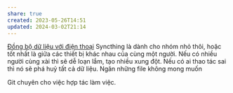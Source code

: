 ```yaml
---
share: true
created: 2023-05-26T14:51
updated: 2024-03-02T21:14
---
```

[Đồng bộ dữ liệu với điện thoại](../%C4%90%E1%BB%93ng%20b%E1%BB%99%20d%E1%BB%AF%20li%E1%BB%87u%20v%E1%BB%9Bi%20%C4%91i%E1%BB%87n%20tho%E1%BA%A1i.md)
Syncthing là dành cho nhóm nhỏ thôi, hoặc tốt nhất là giữa các thiết bị khác nhau của cùng một người. Nếu có nhiều người cùng xài thì sẽ dễ loạn lắm, tạo nhiều xung đột. Nếu có ai thao tác sai thì nó sẽ phá huỷ tất cả dữ liệu. 
Ngăn những file không mong muốn

Git chuyên cho việc hợp tác làm việc.
